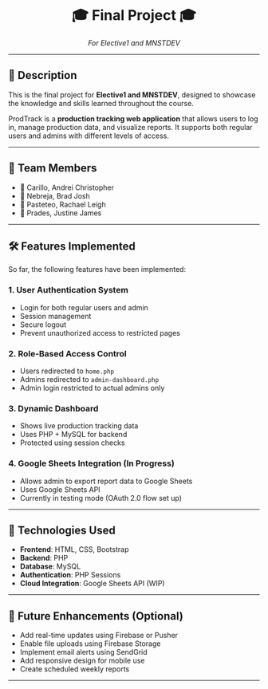 <h1 align="center">🎓 Final Project 🎓</b></h1>
<p align="center"><em>For Elective1 and MNSTDEV</em></p>

---

## 📌 Description

This is the final project for **Elective1 and MNSTDEV**, designed to showcase the knowledge and skills learned throughout the course.  

ProdTrack is a **production tracking web application** that allows users to log in, manage production data, and visualize reports. It supports both regular users and admins with different levels of access.

---

## 👥 Team Members

- 🔹 Carillo, Andrei Christopher  
- 🔹 Nebreja, Brad Josh  
- 🔹 Pasteteo, Rachael Leigh  
- 🔹 Prades, Justine James  

---

## 🛠️ Features Implemented

So far, the following features have been implemented:

### 1. **User Authentication System**
- Login for both regular users and admin
- Session management
- Secure logout
- Prevent unauthorized access to restricted pages

### 2. **Role-Based Access Control**
- Users redirected to `home.php`
- Admins redirected to `admin-dashboard.php`
- Admin login restricted to actual admins only

### 3. **Dynamic Dashboard**
- Shows live production tracking data
- Uses PHP + MySQL for backend
- Protected using session checks

### 4. **Google Sheets Integration (In Progress)**
- Allows admin to export report data to Google Sheets
- Uses Google Sheets API
- Currently in testing mode (OAuth 2.0 flow set up)

---

## 🧩 Technologies Used

- **Frontend**: HTML, CSS, Bootstrap
- **Backend**: PHP
- **Database**: MySQL
- **Authentication**: PHP Sessions
- **Cloud Integration**: Google Sheets API (WIP)

---

## 🚀 Future Enhancements (Optional)

- Add real-time updates using Firebase or Pusher  
- Enable file uploads using Firebase Storage  
- Implement email alerts using SendGrid  
- Add responsive design for mobile use  
- Create scheduled weekly reports  

---
